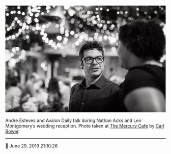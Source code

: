 ![Andre Esteves and Avalon Daily talk](assets/40e413268a5c6b7d31972da337ce8b60.webp)

Andre Esteves and Avalon Daily talk during Nathan Acks and Len Montgomery’s wedding reception. Photo taken at [The Mercury Cafe](http://mercurycafe.com/) by [Carl Bower](http://carlbowerphotos.com/).

- - - -

<span aria-hidden="true">📅</span> June 29, 2019 21:10:26
